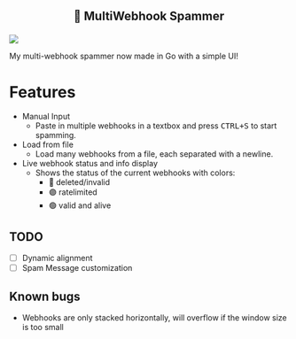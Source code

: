 ## <p align="center">🧪 MultiWebhook Spammer</p>

<img src="https://user-images.githubusercontent.com/36291026/209234406-6d668e79-2abb-4ccc-aa5a-a2dfb92cd88e.png">

My multi-webhook spammer now made in Go with a simple UI!

# Features
* Manual Input
  * Paste in multiple webhooks in a textbox and press <kbd>CTRL+S</kbd> to start spamming.
* Load from file
  * Load many webhooks from a file, each separated with a newline.
* Live webhook status and info display
  * Shows the status of the current webhooks with colors:
    * 🔴 deleted/invalid
    * 🟣 ratelimited
    * 🟢 valid and alive

## TODO
- [ ] Dynamic alignment
- [ ] Spam Message customization

## Known bugs
* Webhooks are only stacked horizontally, will overflow if the window size is too small
